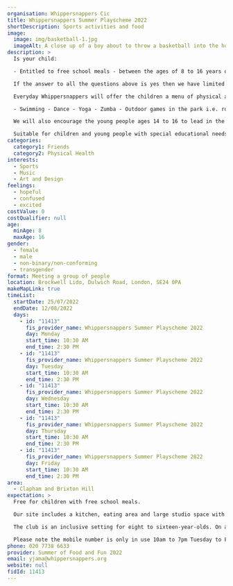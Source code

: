 ```yaml
---
organisation: Whippersnappers Cic
title: Whippersnappers Summer Playscheme 2022
shortDescription: Sports activities and food
image:
  image: img/basketball-1.jpg
  imageAlt: A close up of a boy about to throw a basketball into the hoop
description: >
  Is your child:

  - Entitled to free school meals - between the ages of 8 to 16 years old - a Lambeth resident?

  If the answer to all the questions above is yes then we have limited free places available at the Whippersnapper Summer playscheme  which is funded by Lambeth HAF

  Everyday Whippersnappers will offer the children a menu of physical activities that young people can choose from. Activities can include;

  - Swimming - Dance - Yoga - Zumba - Outdoor games in the park i.e. rounders, obstacle races, football, basketball, and tennis.

  We will also encourage the young people ages 14 to 16 to lead in the activities if they have relevant skills in sports or physical activity with support from our playworkers.

  Suitable for children and young people with special educational needs and disabilities.
categories:
  category1: Friends
  category2: Physical Health
interests:
  - Sports
  - Music
  - Art and Design
feelings:
  - hopeful
  - confused
  - excited
costValue: 0
costQualifier: null
age:
  minAge: 8
  maxAge: 16
gender:
  - female
  - male
  - non-binary/non-conforming
  - transgender
format: Meeting a group of people
location: Brockwell Lido, Dulwich Road, London, SE24 0PA
makeMapLink: true
timeList:
  startDate: 25/07/2022
  endDate: 12/08/2022
  days:
    - id: "11413"
      fis_provider_name: Whippersnappers Summer Playscheme 2022
      day: Monday
      start_time: 10:30 AM
      end_time: 2:30 PM
    - id: "11413"
      fis_provider_name: Whippersnappers Summer Playscheme 2022
      day: Tuesday
      start_time: 10:30 AM
      end_time: 2:30 PM
    - id: "11413"
      fis_provider_name: Whippersnappers Summer Playscheme 2022
      day: Wednesday
      start_time: 10:30 AM
      end_time: 2:30 PM
    - id: "11413"
      fis_provider_name: Whippersnappers Summer Playscheme 2022
      day: Thursday
      start_time: 10:30 AM
      end_time: 2:30 PM
    - id: "11413"
      fis_provider_name: Whippersnappers Summer Playscheme 2022
      day: Friday
      start_time: 10:30 AM
      end_time: 2:30 PM
area:
  - Clapham and Brixton Hill
expectation: >
  Free for children with free school meals.

  Our site includes a kitchen, eating area and large studio space with dance mirrors, gym mats, a stage, a sound system and disco lights. We are also working in partnership with Fusion Lifestyle which has offered free access to the outdoor lido swimming pool.

  The club is an inclusive setting for eight to sixteen-year-olds. On arrival, our playworkers will support the young people to prepare a healthy meal which they will sit down and eat together in our dining area.

  Please note the mobile number is only in use 10am to 7pm Tuesday to Friday. 
phone: 020 7738 6633
provider: Summer of Food and Fun 2022
email: yjama@whippersnappers.org
website: null
fidId: 11413
---
```

